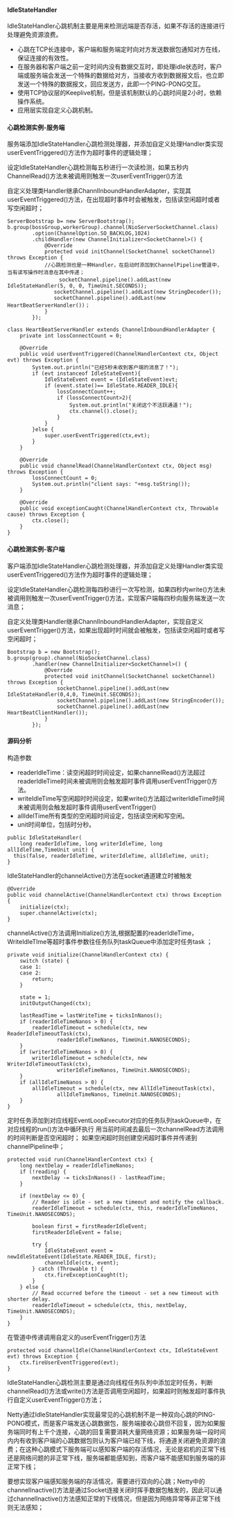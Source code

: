 #### IdleStateHandler

IdleStateHandler心跳机制主要是用来检测远端是否存活，如果不存活的连接进行处理避免资源浪费。

* 心跳在TCP长连接中，客户端和服务端定时向对方发送数据包通知对方在线，保证连接的有效性。
* 在服务器和客户端之前一定时间内没有数据交互时，即处理idle状态时，客户端或服务端会发送一个特殊的数据给对方，当接收方收到数据报文后，也立即发送一个特殊的数据报文，回应发送方，此即一个PING-PONG交互。
* 使用TCP协议层的Keeplive机制，但是该机制默认的心跳时间是2小时，依赖操作系统。
* 应用层实现自定义心跳机制。



#### 心跳检测实例-服务端

服务端添加IdleStateHandler心跳检测处理器，并添加自定义处理Handler类实现userEventTriggered()方法作为超时事件的逻辑处理；

设定IdleStateHandler心跳检测每五秒进行一次读检测，如果五秒内ChannelRead()方法未被调用则触发一次userEventTrigger()方法

自定义处理类Handler继承ChannlInboundHandlerAdapter，实现其userEventTriggered()方法，在出现超时事件时会被触发，包括读空闲超时或者写空闲超时；

```
ServerBootstrap b= new ServerBootstrap();
b.group(bossGroup,workerGroup).channel(NioServerSocketChannel.class)
        .option(ChannelOption.SO_BACKLOG,1024)
        .childHandler(new ChannelInitializer<SocketChannel>() {
            @Override
            protected void initChannel(SocketChannel socketChannel) throws Exception {
            //心跳检测也是一种Handler，在启动时添加到ChannelPipeline管道中，当有读写操作时消息在其中传递；
            　	socketChannel.pipeline().addLast(new IdleStateHandler(5, 0, 0, TimeUnit.SECONDS));
               socketChannel.pipeline().addLast(new StringDecoder());
               socketChannel.pipeline().addLast(new HeartBeatServerHandler())；
            }
        });
```



```
class HeartBeatServerHandler extends ChannelInboundHandlerAdapter {
    private int lossConnectCount = 0;

    @Override
    public void userEventTriggered(ChannelHandlerContext ctx, Object evt) throws Exception {
        System.out.println("已经5秒未收到客户端的消息了！");
        if (evt instanceof IdleStateEvent){
            IdleStateEvent event = (IdleStateEvent)evt;
            if (event.state()== IdleState.READER_IDLE){
                lossConnectCount++;
                if (lossConnectCount>2){
                    System.out.println("关闭这个不活跃通道！");
                    ctx.channel().close();
                }
            }
        }else {
            super.userEventTriggered(ctx,evt);
        }
    }

    @Override
    public void channelRead(ChannelHandlerContext ctx, Object msg) throws Exception {
        lossConnectCount = 0;
        System.out.println("client says: "+msg.toString());
    }

	@Override
	public void exceptionCaught(ChannelHandlerContext ctx, Throwable cause) throws Exception {
        ctx.close();
    }
}
```

#### 心跳检测实例-客户端

客户端添加IdleStateHandler心跳检测处理器，并添加自定义处理Handler类实现userEventTriggered()方法作为超时事件的逻辑处理；

设定IdleStateHandler心跳检测每四秒进行一次写检测，如果四秒内write()方法未被调用则触发一次userEventTrigger()方法，实现客户端每四秒向服务端发送一次消息；

自定义处理类Handler继承ChannlInboundHandlerAdapter，实现自定义userEventTrigger()方法，如果出现超时时间就会被触发，包括读空闲超时或者写空闲超时；

```
Bootstrap b = new Bootstrap();
b.group(group).channel(NioSocketChannel.class)
        .handler(new ChannelInitializer<SocketChannel>() {
            @Override
            protected void initChannel(SocketChannel socketChannel) throws Exception {
                socketChannel.pipeline().addLast(new IdleStateHandler(0,4,0, TimeUnit.SECONDS));
                socketChannel.pipeline().addLast(new StringEncoder());
                socketChannel.pipeline().addLast(new HeartBeatClientHandler());
            }
        });
```



#### 源码分析

构造参数

* readerIdleTime：读空闲超时时间设定，如果channelRead()方法超过readerIdleTime时间未被调用则会触发超时事件调用userEventTrigger()方法。
* writeIdleTime写空闲超时时间设定，如果write()方法超过writerIdleTime时间未被调用则会触发超时事件调用userEventTrigger()
* allIdelTime所有类型的空闲超时间设定，包括读空闲和写空闲。
* unit时间单位，包括时分秒。

```
public IdleStateHandler(
	long readerIdleTime, long writerIdleTime, long allIdleTime,TimeUnit unit) {
  this(false, readerIdleTime, writerIdleTime, allIdleTime, unit);
}
```


IdleStateHandler的channelActive()方法在socket通道建立时被触发

```
@Override
public void channelActive(ChannelHandlerContext ctx) throws Exception {
    initialize(ctx);
    super.channelActive(ctx);
}
```


channelActive()方法调用Initialize()方法,根据配置的readerIdleTime，WriteIdleTIme等超时事件参数往任务队列taskQueue中添加定时任务task ；
```
private void initialize(ChannelHandlerContext ctx) {
    switch (state) {
    case 1:
    case 2:
        return;
    }

    state = 1;
    initOutputChanged(ctx);

    lastReadTime = lastWriteTime = ticksInNanos();
    if (readerIdleTimeNanos > 0) {
        readerIdleTimeout = schedule(ctx, new ReaderIdleTimeoutTask(ctx),
                readerIdleTimeNanos, TimeUnit.NANOSECONDS);
    }
    if (writerIdleTimeNanos > 0) {
        writerIdleTimeout = schedule(ctx, new WriterIdleTimeoutTask(ctx),
                writerIdleTimeNanos, TimeUnit.NANOSECONDS);
    }
    if (allIdleTimeNanos > 0) {
        allIdleTimeout = schedule(ctx, new AllIdleTimeoutTask(ctx),
                allIdleTimeNanos, TimeUnit.NANOSECONDS);
    }
}
```

定时任务添加到对应线程EventLoopExecutor对应的任务队列taskQueue中，在对应线程的run()方法中循环执行
用当前时间减去最后一次channelRead方法调用的时间判断是否空闲超时；
如果空闲超时则创建空闲超时事件并传递到channelPipeline中；
```
protected void run(ChannelHandlerContext ctx) {
    long nextDelay = readerIdleTimeNanos;
    if (!reading) {
        nextDelay -= ticksInNanos() - lastReadTime;
    }

    if (nextDelay <= 0) {
        // Reader is idle - set a new timeout and notify the callback.
        readerIdleTimeout = schedule(ctx, this, readerIdleTimeNanos, TimeUnit.NANOSECONDS);

        boolean first = firstReaderIdleEvent;
        firstReaderIdleEvent = false;

        try {
            IdleStateEvent event = newIdleStateEvent(IdleState.READER_IDLE, first);
            channelIdle(ctx, event);
        } catch (Throwable t) {
            ctx.fireExceptionCaught(t);
        }
    } else {
        // Read occurred before the timeout - set a new timeout with shorter delay.
        readerIdleTimeout = schedule(ctx, this, nextDelay, TimeUnit.NANOSECONDS);
    }
}

```

在管道中传递调用自定义的userEventTrigger()方法

```
protected void channelIdle(ChannelHandlerContext ctx, IdleStateEvent evt) throws Exception {
    ctx.fireUserEventTriggered(evt);
}
```





IdleStateHandler心跳检测主要是通过向线程任务队列中添加定时任务，判断channelRead()方法或write()方法是否调用空闲超时，如果超时则触发超时事件执行自定义userEventTrigger()方法；

Netty通过IdleStateHandler实现最常见的心跳机制不是一种双向心跳的PING-PONG模式，而是客户端发送心跳数据包，服务端接收心跳但不回复，因为如果服务端同时有上千个连接，心跳的回复需要消耗大量网络资源；如果服务端一段时间内内有收到客户端的心跳数据包则认为客户端已经下线，将通道关闭避免资源的浪费；在这种心跳模式下服务端可以感知客户端的存活情况，无论是宕机的正常下线还是网络问题的非正常下线，服务端都能感知到，而客户端不能感知到服务端的非正常下线；

要想实现客户端感知服务端的存活情况，需要进行双向的心跳；Netty中的channelInactive()方法是通过Socket连接关闭时挥手数据包触发的，因此可以通过channelInactive()方法感知正常的下线情况，但是因为网络异常等非正常下线则无法感知；

```

```